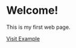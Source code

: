 <!DOCTYPE html>
<html>
<head>
    <title>My First HTML Page</title>
</head>
<body>
    <h1>Welcome!</h1>
    <p>This is my first web page.</p>
    <a href="https://www.example.com">Visit Example</a>
</body>
</html>

